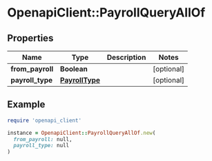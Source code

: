 # OpenapiClient::PayrollQueryAllOf

## Properties

| Name | Type | Description | Notes |
| ---- | ---- | ----------- | ----- |
| **from_payroll** | **Boolean** |  | [optional] |
| **payroll_type** | [**PayrollType**](PayrollType.md) |  | [optional] |

## Example

```ruby
require 'openapi_client'

instance = OpenapiClient::PayrollQueryAllOf.new(
  from_payroll: null,
  payroll_type: null
)
```

